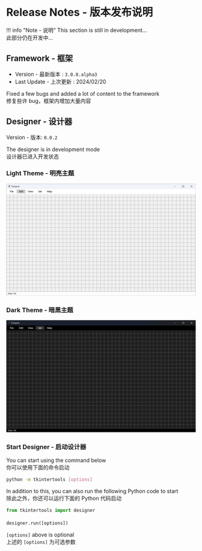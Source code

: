 # Release Notes - 版本发布说明

!!! info "Note - 说明"
    This section is still in development...  
    此部分仍在开发中...

## Framework - 框架

- Version - 最新版本 : `3.0.0.alpha3`
- Last Update - 上次更新 : 2024/02/20

Fixed a few bugs and added a lot of content to the framework  
修复些许 bug，框架内增加大量内容

## Designer - 设计器

Version - 版本: `0.0.2`

The designer is in development mode  
设计器已进入开发状态

### Light Theme - 明亮主题

![png](example_1.png)

### Dark Theme - 暗黑主题

![png](example_2.png)

### Start Designer - 启动设计器

You can start using the command below  
你可以使用下面的命令启动

```bash
python -m tkintertools [options]
```

In addition to this, you can also run the following Python code to start  
除此之外，你还可以运行下面的 Python 代码启动

```python
from tkintertools import designer

designer.run([options])
```

`[options]` above is optional  
上述的 `[options]` 为可选参数